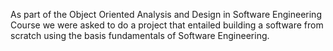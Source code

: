 As part of the Object Oriented Analysis and Design in Software Engineering Course we were asked to do a project that entailed building a software from scratch
using the basis fundamentals of Software Engineering.

